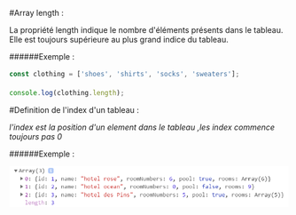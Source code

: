 #Array length :

La propriété length indique le nombre d'éléments présents dans le tableau. Elle est toujours supérieure au plus grand indice du tableau.

######Exemple :

````js
const clothing = ['shoes', 'shirts', 'socks', 'sweaters'];

console.log(clothing.length);
````

#Definition de l'index d'un tableau :

_l'index est la position d'un element dans le tableau ,les index commence toujours pas 0_

######Exemple :

![img](array.png)